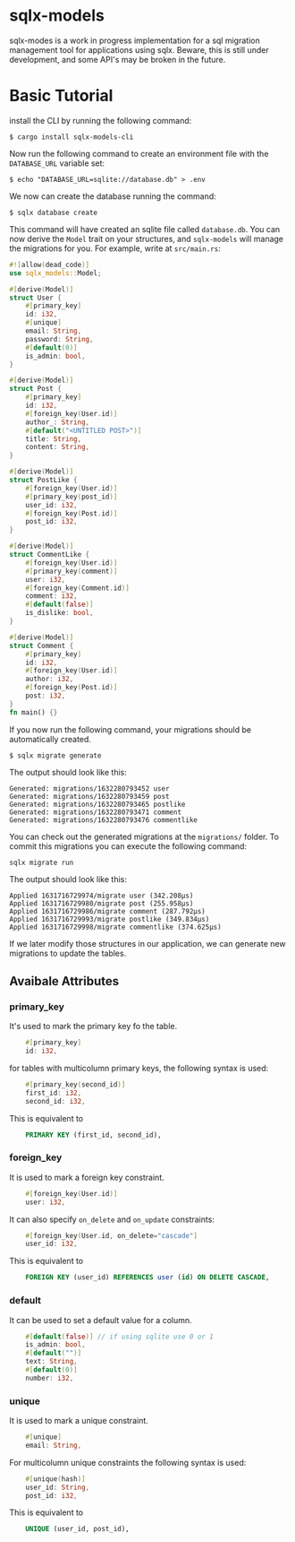 # sqlx-models
sqlx-modes is a work in progress implementation for a sql migration management tool for applications using sqlx.
Beware, this is still under development, and some API's may be broken in the future. 


# Basic Tutorial

install the CLI by running the following command: 
```
$ cargo install sqlx-models-cli
```

Now run the following command to create an environment file with the `DATABASE_URL` variable set: 
```
$ echo "DATABASE_URL=sqlite://database.db" > .env
```
We now can create the database running the command: 
```
$ sqlx database create
```
This command will have created an sqlite file called `database.db`. 
You can now derive the `Model` trait on your structures, 
and `sqlx-models` will manage the migrations for you. For example, write at `src/main.rs`: 
```rust
#![allow(dead_code)]
use sqlx_models::Model; 

#[derive(Model)]
struct User {
    #[primary_key]
    id: i32,
    #[unique]
    email: String,
    password: String,
    #[default(0)]
    is_admin: bool,
}

#[derive(Model)]
struct Post {
    #[primary_key]
    id: i32,
    #[foreign_key(User.id)]
    author_: String,
    #[default("<UNTITLED POST>")]
    title: String,
    content: String,
}

#[derive(Model)]
struct PostLike {
    #[foreign_key(User.id)]
    #[primary_key(post_id)]
    user_id: i32,
    #[foreign_key(Post.id)]
    post_id: i32,
}

#[derive(Model)]
struct CommentLike {
    #[foreign_key(User.id)]
    #[primary_key(comment)]
    user: i32,
    #[foreign_key(Comment.id)]
    comment: i32,
    #[default(false)]
    is_dislike: bool,
}

#[derive(Model)]
struct Comment {
    #[primary_key]
    id: i32,
    #[foreign_key(User.id)]
    author: i32,
    #[foreign_key(Post.id)]
    post: i32,
}
fn main() {}
```

If you now run the following command, your migrations should be automatically created.
``` 
$ sqlx migrate generate
```
The output should look like this: 
```
Generated: migrations/1632280793452 user
Generated: migrations/1632280793459 post
Generated: migrations/1632280793465 postlike
Generated: migrations/1632280793471 comment
Generated: migrations/1632280793476 commentlike
```
You can check out the generated migrations at the `migrations/` folder. To commit this migrations you can execute the following command: 
```
sqlx migrate run
```
The output should look like this: 
```
Applied 1631716729974/migrate user (342.208µs)
Applied 1631716729980/migrate post (255.958µs)
Applied 1631716729986/migrate comment (287.792µs)
Applied 1631716729993/migrate postlike (349.834µs)
Applied 1631716729998/migrate commentlike (374.625µs)
```
If we later modify those structures in our application, we can generate new migrations to update the tables. 

## Avaibale Attributes
### primary_key
It's used to mark the primary key fo the table. 
```rust
    #[primary_key]
    id: i32, 
```
for tables with multicolumn primary keys, the following syntax is used: 
```rust
    #[primary_key(second_id)]
    first_id: i32, 
    second_id: i32, 
```
This is equivalent to
```sql
    PRIMARY KEY (first_id, second_id),
```

### foreign_key
It is used to mark a foreign key constraint. 
```rust
    #[foreign_key(User.id)]
    user: i32, 
```
It can also specify `on_delete` and `on_update` constraints: 
```rust
    #[foreign_key(User.id, on_delete="cascade"]
    user_id: i32, 
```
This is equivalent to
```sql
    FOREIGN KEY (user_id) REFERENCES user (id) ON DELETE CASCADE,
```
### default
It can be used to set a default value for a column. 
```rust
    #[default(false)] // if using sqlite use 0 or 1
    is_admin: bool, 
    #[default("")]
    text: String, 
    #[default(0)]
    number: i32, 
```

### unique
It is used to mark a unique constraint. 
```rust
    #[unique]
    email: String, 
```
For multicolumn unique constraints the following syntax is used: 
```rust
    #[unique(hash)]
    user_id: String,
    post_id: i32,
```
This is equivalent to
```sql
    UNIQUE (user_id, post_id),
```